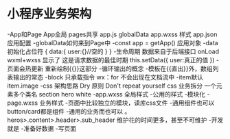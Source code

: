 # 小程序业务架构
-App和Page
App全局 pages共享
app.js globalData
app.wxss 样式
app.json  应用配置
-globalData如何来到Page中
  -const app = getApp()
  应用对象
  -data 初始化占位符
  {
    data:{
      user:{}//空的
    }
  }
  -生命周期
  数据来自于后端接口
  onLoad wxml+wxss 显示了
  这是请求数据的最佳时期
  this.setData({
    user:真正的值
  })
  -页面会热更新 重新绘制{{}}这部分
  -循环输出的概念
    -模板在{{直出}}外，数组列表输出的常态
    -block 只承载指令 wx：for
    不会出现在文档流中
    -item默认
    item.image
  -css 架构思路
   Dry 原则 Don't repeat yourself
   css 业务拆分 一个元素多个类名
   section hero white
    -app.wxss 全局样式
      -公用的样式
      -模块化
    -page.wxss 业务样式
    -页面中比较独立的模块，读库css文件
    -通用组件也可以
    button/card都是组件
    -通用的业务而也可以
    。heros>.content>.header>.sub_header
    维护花的时间更多，甚至不可维护
-开发就是
  -准备好数据
  -写页面
